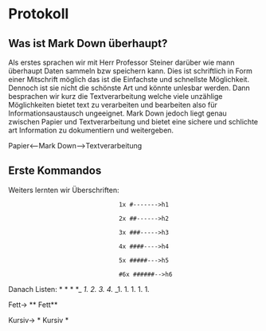 # Protokoll

## Was ist Mark Down überhaupt?
Als erstes sprachen wir mit Herr Professor Steiner darüber wie mann überhaupt Daten sammeln bzw speichern kann. Dies ist schriftlich in Form einer Mitschrift möglich das ist die Einfachste und schnellste Möglichkeit. Dennoch ist sie nicht die schönste Art und könnte unlesbar werden. Dann besprachen wir kurz die Textverarbeitung welche viele unzählige Möglichkeiten bietet text zu verarbeiten und bearbeiten also für Informationsaustausch ungeeignet. Mark Down jedoch liegt genau zwischen Papier und Textverarbeitung und bietet eine sichere und schlichte art Information zu dokumentiern und weitergeben.

Papier<--Mark Down-->Textverarbeitung

## Erste Kommandos
Weiters lernten wir Überschriften: 
                                   
                                   1x #------->h1
                                   
                                   2x ##------>h2
                                   
                                   3x ###----->h3
                                  
                                   4x ####---->h4
                                   
                                   5x #####--->h5
                                   
                                   #6x ######-->h6

Danach Listen: * * * *_ _1. 2. 3. 4._ _1. 1. 1. 1. 1.

Fett-> ** Fett**

Kursiv-> * Kursiv *


